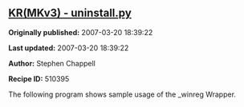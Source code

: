## [KR(MKv3) - uninstall.py](https://code.activestate.com/recipes/510395-krmkv3-uninstallpy)

**Originally published:** 2007-03-20 18:39:22

**Last updated:** 2007-03-20 18:39:22

**Author:** Stephen Chappell

**Recipe ID:** 510395

The following program shows sample usage of the _winreg Wrapper.
